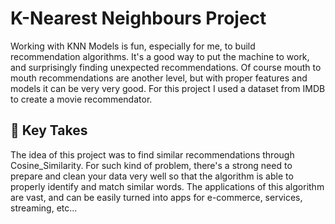 # K-Nearest Neighbours Project

Working with KNN Models is fun, especially for me, to build recommendation algorithms. It's a good way to put the machine to work, and surprisingly finding unexpected recommendations. Of course mouth to mouth recommendations are another level, but with proper features and models it can be very very good. 
For this project I used a dataset from IMDB to create a movie recommendator. 

## 📒 Key Takes

The idea of this project was to find similar recommendations through Cosine_Similarity. For such kind of problem, there's a strong need to prepare and clean your data very well so that the algorithm is able to properly identify and match similar words. The applications of this algorithm are vast, and can be easily turned into apps for e-commerce, services, streaming, etc... 

